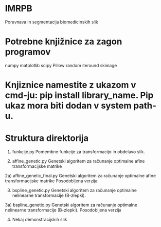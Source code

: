 # IMRPB
Poravnava in segmentacija biomedicinskih slik

# Potrebne knjižnice za zagon programov
numpy
matplotlib
scipy
Pillow
random
iteround
skimage

# Knjiznice namestite z ukazom v cmd-ju: pip install library_name. Pip ukaz mora biti dodan v system path-u.

# Struktura direktorija
1) funkcije.py
Pomembne funkcije za transformacijo in obdelavo slik.

2) affine_genetic.py
Genetski algoritem za računanje optimalne afine transformacijske matrike

2a) affine_genetic_final.py
Genetski algoritem za računanje optimalne afine transformacijske matrike
Posodobljena verzija

3) bspline_genetic.py
Genetski algoritem za računanje optimalne nelinearne transformacije (B-zlepki).

3a) bspline_genetic.py
Genetski algoritem za računanje optimalne nelinearne transformacije (B-zlepki).
Posodobljena verzija

4) Nekaj demonstracijskih slik